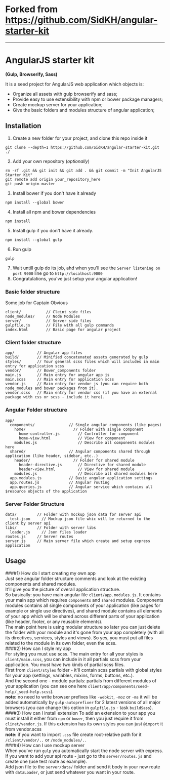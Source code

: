 # Forked from https://github.com/SidKH/angular-starter-kit
---

# AngularJS starter kit
**(Gulp, Browserify, Sass)**  

It is a seed project for AngularJS web application which objects is:
- Organize all assets with gulp browserify and sass;
- Provide easy to use extensibility with npm or bower package managers;
- Create mockup server for your application;
- Give the basic folders and modules structure of angular application;

## Installation

1) Create a new folder for your project, and clone this repo inside it
```
git clone --depth=1 https://github.com/SidKH/angular-starter-kit.git ./
```
2) Add your own repository (*optionally*)
```
rm -rf .git && git init && git add . && git commit -m "Init AngularJS Starter Kit"
git remote add origin your_repository_here
git push origin master
```
3) Install bower if you don't have it already
```
npm install --global bower
```
4) Install all npm and bower dependencies
```
npm install
```
5) Install gulp if you don't have it already.
```
npm install --global gulp
```
6) Run gulp
```
gulp
```
7) Wait untill gulp do its job, ahd when you'll see the `Server listening on port 9000` line go to `http://localhost:9000`  
8) Congratulations, you've just setup your angular application!

### Basic folder structure
Some job for Captain Obvious
```
client/           // Cleint side files
node_modules/     // Node Modules
server/           // Server side files
gulpfile.js       // File with all gulp commands
index.html        // Basic page for angular project
```

### Client folder structure

```
app/          // Angular app files
build/        // Minified concatenated assets generated by gulp
styles/       // Your general scss files which will includes in main entry for application scss
vendor/       // Bower_components folder
main.js       // Main entry for angular app js
main.scss     // Main entry for application scss
vendor.js     // Main entry for vendor js (you can require both node_modules and bower packages from it).
vendor.scss   // Main entry for vendor css (if you have an external package with css or scss - include it here).
```

### Angular Folder structure
```
app/
  components/               // Single angular components (like pages)
    home/                     // Folder with single component
      home-controller.js        // Controller for component
      home-view.html            // View for component
    modules.js                  // Describe all components modules here
  shared/                   // Angular components shared through application (like header, sidebar, etc..)
    header/                   // Folder for shared module
      header-directive.js       // Directive for shared module
      header-view.html          // View for shared module
    modules.js                  // Describe all shared modules here
  app.modules.js            // Basic angular application settings
  app.routes.js             // Angular routing
  app.queries.js            // Angular service which contains all $resource objects of the application
```

### Server Folder Structure
```
data/         // Folder with mockup json data for server api
  test.json     // Mockup json file whic will be returned to the client by server api
libs/         // Folder with server libs
  loader.js     // Json files loader
routes.js     // Server routes
server.js     // Main server file which create and setup express application
```
## Usage
####1) How do I start creating my own app  
Just see angular folder structure comments and look at the existing components and shared modules.  
It'll give you the picture of overall application structure.  
So basically: you have main angular file `client/app.modules.js`. It contains your main app which requires `components` and `shared` modules. Components modules contains all single components of your application (like pages for example or single use directives), and shared module contains all elements of your app which will be shared across different parts of your application (like header, footer, or any reusable elements).  
The main point here is using modular structure so later you can just delete the folder with your module and it's gone from your app completely (with all its directives, services, styles and views). So yes, you must put all files related to the module in its own folder, even the scss.  
####2) How can I style my app  
For styling you must use scss. The main entry for all your styles is `client/main.scss`, you can include in it all partials scss from your application. You must have two kinds of partial scss files.  
First from `client/styles` folder - it'll contain scss partials with global styles for your app (settings, variables, mixins, forms, buttons, etc.).  
And the second one - module partials: partials from different modules of your application (you can see one here `client/app/components/seed-help/_seed-help.scss`).  
**note:** no need to write browser prefixes like `-webkit`, `-moz` or `-ms` it will be added automatically by `gulp-autoprefixer` for 2 latest versions of all major browsers (you can change this option in `gulpfile.js` - task `buildSass`).  
####3) How can I install extension
To add an extension to your app you must install it either from `npm` or `bower`, then you just require it from `clinet/vendor.js`.
If this extension has its own styles you can just `@import` it from vendor.scss  
**note:** if you want to import `.css` file create root-relative path for it `/client/vendor/..` or `/node_modules/..`  
####4) How can I use mockup server  
When you've run `gulp` you automatically start the node server with express.    
If you want to add your api route - just go to the `server/routes.js` and create one (use test route as example).  
Add json file to the `server/data/` folder and send it body in your new route with `dataLoader`, or just send whatever you want in your route.

